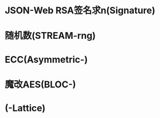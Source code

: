 # JSON-Web RSA签名求n(Signature)


# 随机数(STREAM-rng)

# ECC(Asymmetric-)


# 魔改AES(BLOC-)


# (-Lattice)

